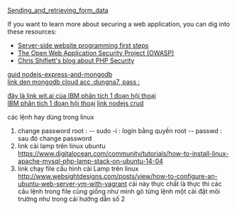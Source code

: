 <a href='https://developer.mozilla.org/en-US/docs/Learn/HTML/Forms/Sending_and_retrieving_form_data'>Sending_and_retrieving_form_data</a>
<p>If you want to learn more about securing a web application, you can dig into these resources:</p>
<ul>
 <li><a href="/en-US/docs/Learn/Server-side/First_steps">Server-side website programming first steps</a></li>
 <li><a title="https://www.owasp.org/index.php/Main_Page" href="https://www.owasp.org/index.php/Main_Page" rel="external" class="external external-icon">The Open Web Application Security Project (OWASP)</a></li>
 <li><a title="http://shiflett.org/" href="http://shiflett.org/" rel="external" class="external external-icon">Chris Shiflett's blog about PHP Security</a></li>
</ul>

<a href="https://zellwk.com/blog/crud-express-and-mongodb-2/">guid nodejs-express-and-mongodb</a> <br>
<a href= "https://mlab.com/databases/star-war-d/collections/quotes">link den mongodb cloud acc :dungna7, pass : </a>

<a href= "https://github.com/watson-developer-cloud/node-sdk/tree/master/examples/conversation_tone_analyzer_integration">đây là link wit.ai của IBM phân tích 1 đoạn hội thoại</a> <br>
<a href= "https://developer.ibm.com/watson/blog/2016/10/17/creating-a-compassionate-conversational-agent-using-watson-tone-analyzer-and-watson-conversation-services/">IBM phân tích 1 đoạn hội thoại</a>
<a href="https://www.djamware.com/post/58a91cdf80aca748640ce353/how-to-create-rest-api-easily-using-nodejs-expressjs-mongoosejs-and-mongodb">link nodejs crud</a>

các lệnh hay dùng trong linux
 1. change password root :
  -- sudo -i : login bằng quyền root 
  -- passwd : sau đó change password
 2. link cài lamp trên linux ubuntu
 https://www.digitalocean.com/community/tutorials/how-to-install-linux-apache-mysql-php-lamp-stack-on-ubuntu-14-04
 3. link chạy file cấu hình cài Lamp  trên linux
 http://www.websightdesigns.com/posts/view/how-to-configure-an-ubuntu-web-server-vm-with-vagrant
 cái này thực chất là thực thi các câu lệnh trong file cũng giống như mình gõ từng lệnh một cài đặt môi trường 
 như trong cái hướng dẫn số 2
 
